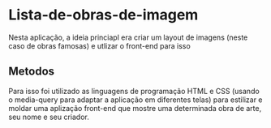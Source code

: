 # Lista-de-obras-de-imagem

Nesta aplicação, a ideia princiapl era criar um layout de imagens (neste caso de obras famosas) e utlizar o front-end para isso

## Metodos

Para isso foi utilizado as linguagens de programação HTML e CSS (usando o media-query para adaptar a aplicação em diferentes telas)
para estilizar e moldar uma aplização front-end que mostre uma determinada
obra de arte, seu nome e seu criador.
